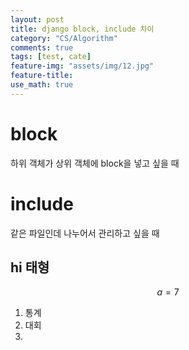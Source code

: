 ```yaml
---
layout: post
title: django block, include 차이
category: "CS/Algorithm"
comments: true
tags: [test, cate]
feature-img: "assets/img/12.jpg"
feature-title:
use_math: true
---
```


# block

하위 객체가 상위 객체에 block을 넣고 싶을 때

# include

같은 파일인데 나누어서 관리하고 싶을 때

## hi 태형

$$
a = 7
$$

1. 통계
2. 대회
3.
